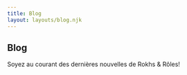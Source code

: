 ```yaml
---
title: Blog
layout: layouts/blog.njk
---
```



## Blog

<p>
Soyez au courant des dernières nouvelles de Rokhs & Rôles!
<p>